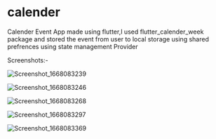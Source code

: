 # calender

Calender Event App made using flutter,I used flutter_calender_week package and stored the event from user to local storage using shared prefrences using state management Provider


Screenshots:-


![Screenshot_1668083239](https://user-images.githubusercontent.com/105491470/201092093-2cec789a-f823-416b-b084-7c9837833e57.png)



   ![Screenshot_1668083246](https://user-images.githubusercontent.com/105491470/201092244-dd0732a6-0e87-4f4e-bcc1-374b19acae4c.png)



![Screenshot_1668083268](https://user-images.githubusercontent.com/105491470/201092402-ac9437b9-0672-498f-9098-3ef95956963d.png)
   
   

![Screenshot_1668083297](https://user-images.githubusercontent.com/105491470/201092457-ae5a8bd6-60e1-4846-ba6f-35c87fd27272.png)


![Screenshot_1668083369](https://user-images.githubusercontent.com/105491470/201092481-7728ccf4-544f-4831-be29-b53e67c9b789.png)



